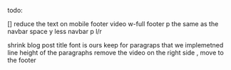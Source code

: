 
todo: 

[] reduce the text on mobile
footer video w-full
footer p the same as the navbar
space y less 
navbar p l/r



shrink blog post
title font is ours
keep for paragraps that we implemetned
line height of the paragraphs
remove the video on the right side , move to the footer

